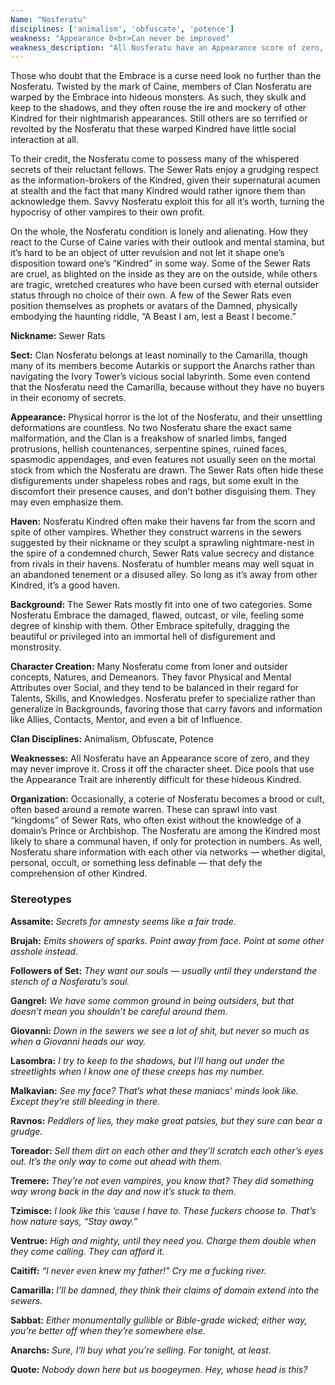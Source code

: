 ```yaml
---
Name: "Nosferatu"
disciplines: ['animalism', 'obfuscate', 'potence']
weakness: "Appearance 0<br>Can never be improved"
weakness_description: "All Nosferatu have an Appearance score of zero, and they may never improve it. Cross it off the character sheet. Dice pools that use the Appearance Trait are inherently difficult for these hideous Kindred."
---
```


<p>Those who doubt that the Embrace is a curse need look no further than the Nosferatu. Twisted by the mark of Caine, members of Clan Nosferatu are warped by the Embrace into hideous monsters. As such, they skulk and keep to the shadows, and they often rouse the ire and mockery of other Kindred for their nightmarish appearances. Still others are so terrified or revolted by the Nosferatu that these warped Kindred have little social interaction at all.</p><p>To their credit, the Nosferatu come to possess many of the whispered secrets of their reluctant fellows. The Sewer Rats enjoy a grudging respect as the information-brokers of the Kindred, given their supernatural acumen at stealth and the fact that many Kindred would rather ignore them than acknowledge them. Savvy Nosferatu exploit this for all it’s worth, turning the hypocrisy of other vampires to their own profit.</p><p>On the whole, the Nosferatu condition is lonely and alienating. How they react to the Curse of Caine varies with their outlook and mental stamina, but it’s hard to be an object of utter revulsion and not let it shape one’s disposition toward one’s “Kindred” in some way. Some of the Sewer Rats are cruel, as blighted on the inside as they are on the outside, while others are tragic, wretched creatures who have been cursed with eternal outsider status through no choice of their own. A few of the Sewer Rats even position themselves as prophets or avatars of the Damned, physically embodying the haunting riddle, “A Beast I am, lest a Beast I become.”</p><p><b>Nickname:</b> Sewer Rats</p><p><b>Sect:</b> Clan Nosferatu belongs at least nominally to the Camarilla, though many of its members become Autarkis or support the Anarchs rather than navigating the Ivory Tower’s vicious social labyrinth. Some even contend that the Nosferatu need the Camarilla, because without they have no buyers in their economy of secrets.</p><p><b>Appearance:</b> Physical horror is the lot of the Nosferatu, and their unsettling deformations are countless. No two Nosferatu share the exact same malformation, and the Clan is a freakshow of snarled limbs, fanged protrusions, hellish countenances, serpentine spines, ruined faces, spasmodic appendages, and even features not usually seen on the mortal stock from which the Nosferatu are drawn. The Sewer Rats often hide these disfigurements under shapeless robes and rags, but some exult in the discomfort their presence causes, and don’t bother disguising them. They may even emphasize them.</p><p><b>Haven:</b> Nosferatu Kindred often make their havens far from the scorn and spite of other vampires. Whether they construct warrens in the sewers suggested by their nickname or they sculpt a sprawling nightmare-nest in the spire of a condemned church, Sewer Rats value secrecy and distance from rivals in their havens. Nosferatu of humbler means may well squat in an abandoned tenement or a disused alley. So long as it’s away from other Kindred, it’s a good haven.</p><p><b>Background:</b> The Sewer Rats mostly fit into one of two categories. Some Nosferatu Embrace the damaged, flawed, outcast, or vile, feeling some degree of kinship with them. Other Embrace spitefully, dragging the beautiful or privileged into an immortal hell of disfigurement and monstrosity.</p><p><b>Character Creation:</b> Many Nosferatu come from loner and outsider concepts, Natures, and Demeanors. They favor Physical and Mental Attributes over Social, and they tend to be balanced in their regard for Talents, Skills, and Knowledges. Nosferatu prefer to specialize rather than generalize in Backgrounds, favoring those that carry favors and information like Allies, Contacts, Mentor, and even a bit of Influence.</p><p><b>Clan Disciplines:</b> Animalism, Obfuscate, Potence</p><p><b>Weaknesses:</b> All Nosferatu have an Appearance score of zero, and they may never improve it. Cross it off the character sheet. Dice pools that use the Appearance Trait are inherently difficult for these hideous Kindred.</p><p><b>Organization:</b> Occasionally, a coterie of Nosferatu becomes a brood or cult, often based around a remote warren. These can sprawl into vast “kingdoms” of Sewer Rats, who often exist without the knowledge of a domain’s Prince or Archbishop. The Nosferatu are among the Kindred most likely to share a communal haven, if only for protection in numbers. As well, Nosferatu share information with each other via networks — whether digital, personal, occult, or something less definable — that defy the comprehension of other Kindred.</p><div class=ttlStereo><h3>Stereotypes</h3><p><b>Assamite:</b> <i>Secrets for amnesty seems like a fair trade.</i></p><p><b>Brujah:</b> <i>Emits showers of sparks. Point away from face. Point at some other asshole instead.</i></p><p><b>Followers of Set:</b> <i>They want our souls — usually until they understand the stench of a Nosferatu’s soul.</i></p><p><b>Gangrel:</b> <i>We have some common ground in being outsiders, but that doesn’t mean you shouldn’t be careful around them.</i></p><p><b>Giovanni:</b> <i>Down in the sewers we see a lot of shit, but never so much as when a Giovanni heads our way.</i></p><p><b>Lasombra:</b> <i>I try to keep to the shadows, but I’ll hang out under the streetlights when I know one of these creeps has my number.</i></p><p><b>Malkavian:</b> <i>See my face? That’s what these maniacs’ minds look like. Except they’re still bleeding in there.</i></p><p><b>Ravnos:</b> <i>Peddlers of lies, they make great patsies, but they sure can bear a grudge.</i></p><p><b>Toreador:</b> <i>Sell them dirt on each other and they’ll scratch each other’s eyes out. It’s the only way to come out ahead with them.</i></p><p><b>Tremere:</b> <i>They’re not even vampires, you know that? They did something way wrong back in the day and now it’s stuck to them.</i></p><p><b>Tzimisce:</b> <i>I look like this ‘cause I have to. These fuckers choose to. That’s how nature says, “Stay away.”</i></p><p><b>Ventrue:</b> <i>High and mighty, until they need you. Charge them double when they come calling. They can afford it.</i></p><p><b>Caitiff:</b> <i>“I never even knew my father!” Cry me a fucking river.</i></p><p><b>Camarilla:</b> <i>I’ll be damned, they think their claims of domain extend into the sewers.</i></p><p><b>Sabbat:</b> <i>Either monumentally gullible or Bible-grade wicked; either way, you’re better off when they’re somewhere else.</i></p><p><b>Anarchs:</b> <i>Sure, I’ll buy what you’re selling. For tonight, at least.</i></p></div><p class=ttlQuote><b>Quote:</b> <i>Nobody down here but us boogeymen. Hey, whose head is this?</i></p>